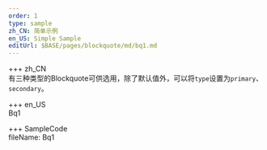 ```yaml
---   
order: 1  
type: sample  
zh_CN: 简单示例   
en_US: Simple Sample
editUrl: $BASE/pages/blockquote/md/bq1.md
---      
```


+++ zh_CN   
有三种类型的Blockquote可供选用，除了默认值外，可以将<Code>type</Code>设置为<Code>primary</Code>、<Code>secondary</Code>。


+++ en_US   
Bq1

+++ SampleCode  
fileName: Bq1
